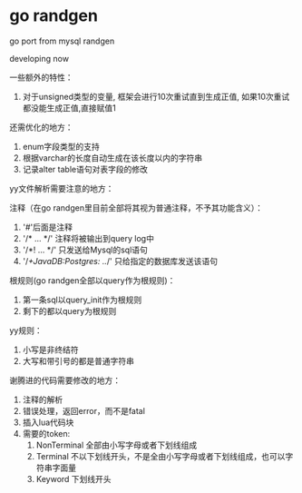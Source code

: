 # go randgen

go port from mysql randgen

developing now

一些额外的特性：
 1. 对于unsigned类型的变量, 框架会进行10次重试直到生成正值, 如果10次重试都没能生成正值,直接赋值1


还需优化的地方：

 1. enum字段类型的支持
 2. 根据varchar的长度自动生成在该长度以内的字符串
 3. 记录alter table语句对表字段的修改
 
 
 yy文件解析需要注意的地方：
 
 
注释（在go randgen里目前全部将其视为普通注释，不予其功能含义）：
 
 1. '#'后面是注释
 2. '/* ... */' 注释将被输出到query log中
 3. '/*! ... */'  只发送给Mysql的sql语句
 4. '/*+JavaDB:Postgres: ..*/'  只给指定的数据库发送该语句 
 

根规则(go randgen全部以query作为根规则)：

 1. 第一条sql以query_init作为根规则
 2. 剩下的都以query为根规则

yy规则：

 1. 小写是非终结符
 2. 大写和带引号的都是普通字符串
 
 
谢腾进的代码需要修改的地方：

 1. 注释的解析
 2. 错误处理，返回error，而不是fatal
 3. 插入lua代码块
 4. 需要的token:
     1. NonTerminal  全部由小写字母或者下划线组成
     2. Terminal  不以下划线开头，不是全由小写字母或者下划线组成，也可以字符串字面量
     3. Keyword   下划线开头